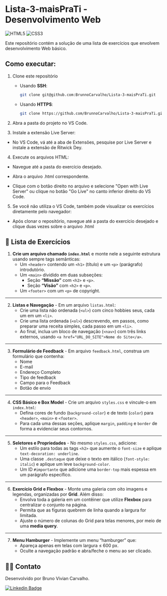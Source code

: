 # Lista-3-maisPraTi - Desenvolvimento Web

![HTML5](https://img.shields.io/badge/HTML5-E34F26?style=for-the-badge&logo=html5&logoColor=white) ![CSS3](https://img.shields.io/badge/CSS3-1572B6?style=for-the-badge&logo=css3&logoColor=white)

Este repositório contém a solução de uma lista de exercícios que envolvem desenvolvimento Web básico.

## Como executar:

1. Clone este repositório

   - Usando **SSH**:
     ```bash
     git clone git@github.com:BrunnoCarvalho/Lista-3-maisPraTi.git
     ```
   - Usando **HTTPS**:
     ```bash
     git clone https://github.com/BrunnoCarvalho/Lista-3-maisPraTi.git
     ```
2. Abra a pasta do projeto no VS Code.

3. Instale a extensão Live Server:

  - No VS Code, vá até a aba de Extensões, pesquise por Live Server e instale a extensão de Ritwick Dey.

4. Execute os arquivos HTML:

- Navegue até a pasta do exercício desejado.

- Abra o arquivo .html correspondente.

- Clique com o botão direito no arquivo e selecione "Open with Live Server"
ou clique no botão "Go Live" no canto inferior direito do VS Code.

5. Se você não utiliza o VS Code, também pode visualizar os exercícios diretamente pelo navegador:

- Após clonar o repositório, navegue até a pasta do exercício desejado e clique duas vezes sobre o arquivo .html

## 📙 Lista de Exercícios

1. **Crie um arquivo chamado `index.html`** e monte nele a seguinte estrutura usando sempre tags semânticas:
    - Um `<header>` contendo um `<h1>` (título) e um `<p>` (parágrafo) introdutório.
    - Um `<main>` dividido em duas subseções:
        - Seção **“Missão”** com `<h2>` e `<p>`.
        - Seção **“Visão”** com `<h2>` e `<p>`.
    - Um `<footer>` com um `<p>` de copyright.

---

2. **Listas e Navegação** - Em um arquivo `listas.html`:
    - Crie uma lista não ordenada (`<ul>`) com cinco hobbies seus, cada um em um `<li>`.
    - Crie uma lista ordenada (`<ol>`) descrevendo, em passos, como preparar uma receita simples, cada passo em um `<li>`.
    - Ao final, inclua um bloco de navegação (`<nav>`) com três links externos, usando `<a href="URL_DO_SITE">Nome do Site</a>`.

---

3. **Formulário de Feedback** - Em arquivo `feedback.html`, construa um formulário que contenha:
    - Nome
    - E-mail
    - Endereço Completo
    - Tipo de feedback
    - Campo para o Feedback
    - Botão de envio

---

4. **CSS Básico e Box Model** - Crie um arquivo `styles.css` e vincule-o em `index.html`:
    - Defina cores de fundo (`background-color`) e de texto (`color`) para `<header>`, `<main>` e `<footer>`.
    - Para cada uma dessas seções, aplique `margin`, `padding` e `border` de forma a evidenciar seus contornos.

---

5. **Seletores e Propriedades** - No mesmo `styles.css`, adicione:
    - Um estilo para todas as tags `<h2>` que aumente o `font-size` e aplique `text-decoration: underline`.
    - Uma classe `.destaque` que deixe o texto em itálico (`font-style: italic`) e aplique um leve `background-color`.
    - Um ID `#importante` que adicione uma `border-top` mais espessa em um parágrafo específico.

---

6. **Exercício Grid e Flexbox**   - Monte uma galeria com oito imagens e legendas, organizadas por **Grid**. Além disso:
    - Envolva toda a galeria em um contêiner que utilize **Flexbox** para centralizar o conjunto na página.
    - Permita que as figuras quebrem de linha quando a largura for limitada.
    - Ajuste o número de colunas do Grid para telas menores, por meio de uma **media query**.

---

7. **Menu Hamburger**  - Implemente um menu “hamburger” que:
    - Apareça apenas em telas com largura ≤ 600 px.
    - Oculte a navegação padrão e abra/feche o menu ao ser clicado.

## 🧑‍💻 Contato

Desenvolvido por Bruno Vivian Carvalho.

[![Linkedin Badge](https://img.shields.io/badge/-Bruno-blue?style=flat-square&logo=Linkedin&logoColor=white&link=https://www.linkedin.com/in/bvcarvalho/)](https://www.linkedin.com/in/bvcarvalho/)
